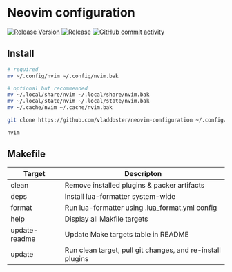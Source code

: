# Neovim configuration

[![Release Version](https://img.shields.io/github/v/release/vladdoster/neovim-configuration)](https://github.com/vladdoster/neovim-configuration/releases/latest)
[![Release](https://github.com/vladdoster/neovim-configuration/actions/workflows/release.yml/badge.svg)](https://github.com/vladdoster/neovim-configuration/actions/workflows/release.yml)
[![GitHub commit activity](https://img.shields.io/github/commit-activity/m/vladdoster/neovim-configuration)](https://github.com/vladdoster/neovim-configuration/graphs/contributors)

## Install

```bash
# required
mv ~/.config/nvim ~/.config/nvim.bak

# optional but recommended
mv ~/.local/share/nvim ~/.local/share/nvim.bak
mv ~/.local/state/nvim ~/.local/state/nvim.bak
mv ~/.cache/nvim ~/.cache/nvim.bak
```

```bash
git clone https://github.com/vladdoster/neovim-configuration ~/.config/nvim
```

``` bash
nvim
```

## Makefile

| Target        | Descripton                                                 |
| ------------- | ---------------------------------------------------------- |
| clean         | Remove installed plugins & packer artifacts                |
| deps          | Install lua-formatter system-wide                          |
| format        | Run lua-formatter using .lua_format.yml config             |
| help          | Display all Makfile targets                                |
| update-readme | Update Make targets table in README                        |
| update        | Run clean target, pull git changes, and re-install plugins |
